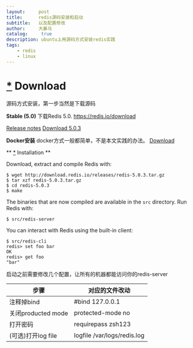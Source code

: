 ```yaml
---
layout:     post
title:      redis源码安装和启动
subtitle:   以及配置修改
author:     大暴马
catalog: 	 true
description: ubuntu上用源码方式安装redis实践
tags:
    - redis
    - linux
---
```


# [*](#download)  Download

源码方式安装，第一步当然是下载源码

**Stable (5.0)**
下载Redis 5.0. https://redis.io/download

[Release notes](https://raw.githubusercontent.com/antirez/redis/5.0/00-RELEASENOTES) [Download 5.0.3](http://download.redis.io/releases/redis-5.0.3.tar.gz)


**Docker安装**
docker方式一般都简单，不是本文实践的办法。
[Download](https://hub.docker.com/_/redis/)


** [*](#installation)  Installation **

Download, extract and compile Redis with:

```
$ wget http://download.redis.io/releases/redis-5.0.3.tar.gz
$ tar xzf redis-5.0.3.tar.gz
$ cd redis-5.0.3
$ make
```

The binaries that are now compiled are available in the
`src`
directory. Run Redis with:

```
$ src/redis-server
```

You can interact with Redis using the built-in client:

```
$ src/redis-cli
redis> set foo bar
OK
redis> get foo
"bar"
```

启动之前需要修改几个配置，让所有的机器都能访问你的redis-server

 步骤|对应的文件改动
 ----|----
 注释掉bind|#bind 127.0.0.1
 关闭producted mode |protected-mode no
 打开密码|requirepass zsh123
 (可选)打开log file | logfile /var/logs/redis.log